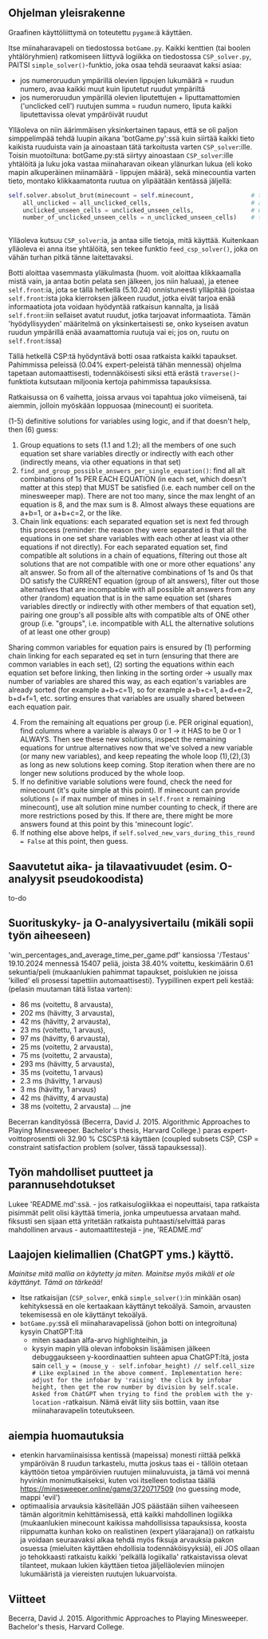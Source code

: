 <h2> Ohjelman yleisrakenne </h2>

Graafinen käyttöliittymä on toteutettu `pygame`:ä käyttäen.

Itse miinaharavapeli on tiedostossa `botGame.py`. Kaikki kenttien (tai boolen yhtälöryhmien) ratkomiseen liittyvä logiikka on tiedostossa `CSP_solver.py`, PAITSI `simple_solver()`-funktio, joka osaa tehdä seuraavat kaksi asiaa:

- jos numeroruudun ympärillä olevien lippujen lukumäärä = ruudun numero, avaa kaikki muut kuin liputetut ruudut ympäriltä
- jos numeroruudun ympärillä olevien liputettujen + liputtamattomien ('unclicked cell') ruutujen summa = ruudun numero, liputa kaikki liputettavissa olevat ympäröivät ruudut

Ylläoleva on niin äärimmäisen yksinkertainen tapaus, että se oli paljon simppelimpää tehdä luupin aikana 'botGame.py':ssä kuin siirtää kaikki tieto kaikista ruuduista vain ja ainoastaan tätä tarkoitusta varten `CSP_solver`:ille. Toisin muotoiltuna: botGame.py:stä siirtyy ainoastaan `CSP_solver`:ille yhtälöitä ja luku joka vastaa miinaharavan oikean ylänurkan lukua (eli koko mapin alkuperäinen miinamäärä - lippujen määrä), sekä minecountia varten tieto, montako klikkaamatonta ruutua on ylipäätään kentässä jäljellä:

```python
self.solver.absolut_brut(minecount = self.minecount,                # the right top of normal minesweeper shows this number
    all_unclicked = all_unclicked_cells,                            # all unclicked cells (excludes flagged ones)
    unclicked_unseen_cells = unclicked_unseen_cells,                # unclicked cells that are not neighbours of 'self.front'
    number_of_unclicked_unseen_cells = n_unclicked_unseen_cells)    # the number of the cells above
                    
```
Ylläoleva kutsuu `CSP_solver`:ia, ja antaa sille tietoja, mitä käyttää. Kuitenkaan ylläoleva ei anna itse yhtälöitä, sen tekee funktio `feed_csp_solver()`, joka on vähän turhan pitkä tänne laitettavaksi.

Botti aloittaa vasemmasta yläkulmasta (huom. voit aloittaa klikkaamalla mistä vain, ja antaa botin pelata sen jälkeen, jos niin haluaa), ja etenee `self.front`:ia, jota se tällä hetkellä (5.10.24) onnistuneesti ylläpitää (poistaa `self.front`:ista joka kierroksen jälkeen ruudut, jotka eivät tarjoa enää informaatiota jota voidaan hyödyntää ratkaisun kannalta, ja lisää `self.front`:iin sellaiset avatut ruudut, jotka tarjoavat informaatiota. Tämän 'hyödyllisyyden' määritelmä on yksinkertaisesti se, onko kyseisen avatun ruudun ympärillä enää avaamattomia ruutuja vai ei; jos on, ruutu on `self.front`:issa)

Tällä hetkellä CSP:tä hyödyntävä botti osaa ratkaista kaikki tapaukset. Pahimmissa peleissä (0.04% expert-peleistä tähän mennessä) ohjelma tapetaan automaattisesti, todennäköisesti siksi että erästä `traverse()`-funktiota kutsutaan miljoonia kertoja pahimmissa tapauksissa.

Ratkaisussa on 6 vaihetta, joissa arvaus voi tapahtua joko viimeisenä, tai aiemmin, jolloin myöskään loppuosaa (minecount) ei suoriteta.

(1-5) definitive solutions for variables using logic, and if that doesn't help, then (6) guess: 
 
1. Group equations to sets (1.1 and 1.2); all the members of one such equation set share variables directly or indirectly with each other (indirectly means, via other equations in that set) 
2. `find_and_group_possible_answers_per_single_equation()`: find all alt combinations of 1s PER EACH EQUATION (in each set, which doesn't matter at this step) that MUST be satisfied (i.e. each number cell on the minesweeper map). There are not too many, since the max lenght of an equation is 8, and the max sum is 8. Almost always these equations are a+b=1, or a+b+c=2, or the like. 
3. Chain link equations: each separated equation set is next fed through this process (reminder: the reason they were separated is that all the equations in one set share variables with each other at least via other equations if not directly). For each separated equation set, find compatible alt solutions in a chain of equations, filtering out those alt solutions that are not compatible with one or more other equations' any alt answer. So from all of the alternative combinations of 1s and 0s that DO satisfy the CURRENT equation (group of alt answers), filter out those alternatives that are incompatible with all possible alt answers from any other (random) equation that is in the same equation set (shares variables directly or indirectly with other members of that equation set), pairing one group's all possible alts with compatible alts of ONE other group (i.e. "groups", i.e. incompatible with ALL the alternative solutions of at least one other group)

Sharing common variables for equation pairs is ensured by (1) performing chain linking for each separated eq set in turn (ensuring that there are common variables in each set), (2) sorting the equations within each equation set before linking, then linking in the sorting order -> usually max number of variables are shared this way, as each eqation's variables are already sorted (for example a+b+c=1), so for example a+b+c=1, a+d+e=2, b+d+f=1, etc. sorting ensures that variables are usually shared between each equation pair.

4. From the remaining alt equations per group (i.e. PER original equation), find columns where a variable is always 0 or 1 -> it HAS to be 0 or 1 ALWAYS. Then see these new solutions, inspect the remaining equations for untrue alternatives now that we've solved a new variable (or many new variables), and keep repeating the whole loop (1),(2),(3) as long as new solutions keep coming. Stop iteration when there are no longer new solutions produced by the whole loop. 
5. If no definitive variable solutions were found, check the need for minecount (it's quite simple at this point). If minecount can provide solutions (= if max number of mines in `self.front` ≥ remaining minecount), use alt solution mine number counting to check, if there are more restrictions posed by this. If there are, there might be more answers found at this point by this 'minecount logic'.
6. If nothing else above helps, if `self.solved_new_vars_during_this_round = False` at this point, then guess.



<h2> Saavutetut aika- ja tilavaativuudet (esim. O-analyysit pseudokoodista) </h2>
to-do

<h2> Suorituskyky- ja O-analyysivertailu (mikäli sopii työn aiheeseen) </h2>

'win_percentages_and_average_time_per_game.pdf' kansiossa '/Testaus'
19.10.2024 mennessä 15407 peliä, joista 38.40% voitettu, keskimäärin 0.61 sekuntia/peli (mukaanlukien pahimmat tapaukset, poislukien ne joissa 'killed' eli prosessi tapettiin automaattisesti).
Tyypillinen expert peli kestää: (pelasin muutaman tätä listaa varten): 

- 86 ms (voitettu, 8 arvausta),
- 202 ms (hävitty, 3 arvausta),
- 42 ms (hävitty, 2 arvausta),
- 23 ms (voitettu, 1 arvaus),
- 97 ms (hävitty, 6 arvausta),
- 25 ms (voitettu, 2 arvausta),
- 75 ms (voitettu, 2 arvausta),
- 293 ms (hävitty, 5 arvausta),
- 35 ms (voitettu, 1 arvaus)
- 2.3 ms (hävitty, 1 arvaus)
- 3 ms (hävitty, 1 arvaus)
- 42 ms (hävitty, 4 arvausta)
- 38 ms (voitettu, 2 arvausta)
... jne

Becerran kandityössä (Becerra, David J. 2015. Algorithmic Approaches to Playing Minesweeper. Bachelor's thesis, Harvard College.) paras expert-voittoprosentti oli 32.90 % CSCSP:tä käyttäen (coupled subsets CSP, CSP = constraint satisfaction problem (solver, tässä tapauksessa)).


<h2>Työn mahdolliset puutteet ja parannusehdotukset</h2>
Lukee 'README.md':ssä.
- jos ratkaisulogiikkaa ei nopeuttaisi, tapa ratkaista pisimmät pelit olisi käyttää timeria, jonka umpeutuessa arvataan mahd. fiksusti sen sijaan että yritetään ratkaista puhtaasti/selvittää paras mahdollinen arvaus
- automaattitestejä
- jne, 'README.md'

<h2> Laajojen kielimallien (ChatGPT yms.) käyttö. </h2>
<em>Mainitse mitä mallia on käytetty ja miten. Mainitse myös mikäli et ole käyttänyt. Tämä on tärkeää! </em>

- Itse ratkaisijan (`CSP_solver`, enkä `simple_solver()`:in minkään osan) kehityksessä en ole kertaakaan käyttänyt tekoälyä. Samoin, arvausten tekemisessä en ole käyttänyt tekoälyä.
- `botGame.py`:ssä eli miinaharavapelissä (johon botti on integroituna) kysyin ChatGPT:ltä
  - miten saadaan alfa-arvo highlighteihin, ja
  - kysyin mapin yllä olevan infoboksin lisäämisen jälkeen debuggaukseen y-koordinaattien suhteen apua ChatGPT:ltä, josta sain `cell_y = (mouse_y - self.infobar_height) // self.cell_size              # Like explained in the above comment. Implementation here: adjust for the infobar by 'raising' the click by infobar height, then get the row number by division by self.scale. Asked from ChatGPT when trying to find the problem with the y-location` -ratkaisun. Nämä eivät liity siis bottiin, vaan itse miinaharavapelin toteutukseen.

<h2>aiempia huomautuksia</h2>

- etenkin harvamiinaisissa kentissä (mapeissa) monesti riittää pelkkä ympäröivän 8 ruudun tarkastelu, mutta joskus taas ei - tällöin otetaan käyttöön tietoa ympäröivien ruutujen miinaluvuista, ja tämä voi mennä hyvinkin monimutkaiseksi, kuten voi itselleen todistaa täällä https://minesweeper.online/game/3720717509 (no guessing mode, mappi 'evil')
- optimaalisia arvauksia käsitellään JOS päästään siihen vaiheeseen tämän algoritmin kehittämisessä, että kaikki mahdollinen logiikka (mukaanlukien minecount kaikissa mahdollisissa tapauksissa, koosta riippumatta kunhan koko on realistinen (expert yläarajana)) on ratkaistu ja voidaan seuraavaksi alkaa tehdä myös fiksuja arvauksia pakon osuessa (mieluiten käyttäen ehdollisia todennäköisyyksiä), eli JOS ollaan jo tehokkaasti ratkaistu kaikki 'pelkällä logiikalla' ratkaistavissa olevat tilanteet, mukaan lukien käyttäen tietoa jäljelläolevien miinojen lukumääristä ja viereisten ruutujen lukuarvoista.


<h2>Viitteet</h2>
Becerra, David J. 2015. Algorithmic Approaches to Playing Minesweeper. Bachelor's thesis, Harvard College.
